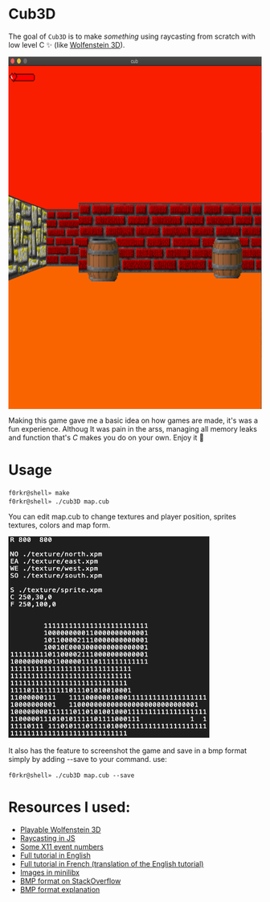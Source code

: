 # Cub3D
The goal of ``Cub3D`` is to make *something* using raycasting from scratch with low level C ✨ (like [Wolfenstein 3D](https://fr.wikipedia.org/wiki/Wolfenstein_3D)).

<img align="center" width=700px height=700px src="cub.png" alt="Screenshot of the game" />

Making this game gave me a basic idea on how games are made, it's was a fun experience.
Althoug It was pain in the arss, managing all memory leaks and function that's *C* makes you do on your own.
Enjoy it 🎴

# Usage

``f0rkr@shell» make`` </br>
``f0rkr@shell» ./cub3D map.cub``

You can edit map.cub to change textures and player position, sprites textures, colors and map form.

<img src="map.png" width=400px height=400px alt="Screenshot of the map config file" />

It also has the feature to screenshot the game and save in a bmp format simply by adding --save to your command.
use: 

``f0rkr@shell» ./cub3D map.cub --save``

# Resources I used:

* [Playable Wolfenstein 3D](http://users.atw.hu/wolf3d/)
* [Raycasting in JS](http://www.playfuljs.com/a-first-person-engine-in-265-lines/)
* [Some X11 event numbers](https://github.com/qst0/ft_libgfx)
* [Full tutorial in English](https://lodev.org/cgtutor/raycasting.html)
* [Full tutorial in French (translation of the English tutorial)](http://forums.mediabox.fr/wiki/tutoriaux/flashplatform/affichage/3d/raycasting)
* [Images in minilibx](https://github.com/keuhdall/images_example)
* [BMP format on StackOverflow](https://stackoverflow.com/questions/2654480/writing-bmp-image-in-pure-c-c-without-other-libraries)
* [BMP format explanation](https://web.archive.org/web/20080912171714/http://www.fortunecity.com/skyscraper/windows/364/bmpffrmt.html)
